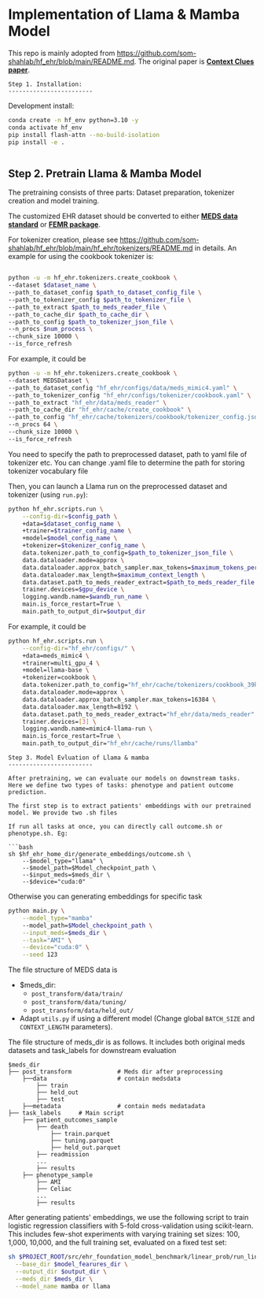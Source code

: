 
# Implementation of Llama & Mamba Model

This repo is mainly adopted from https://github.com/som-shahlab/hf_ehr/blob/main/README.md. The original paper is [**Context Clues paper**](https://arxiv.org/abs/2412.16178). 



```
Step 1. Installation:
------------------------

```

Development install:
```bash
conda create -n hf_env python=3.10 -y
conda activate hf_env
pip install flash-attn --no-build-isolation
pip install -e .



```
Step 2. Pretrain Llama & Mamba Model
------------------------

The pretraining consists of three parts: Dataset preparation, tokenizer creation and model training.

The customized EHR dataset should be converted to either [**MEDS data standard**](https://github.com/Medical-Event-Data-Standard/) or [**FEMR package**](https://github.com/som-shahlab/femr).

For tokenizer creation, please see https://github.com/som-shahlab/hf_ehr/blob/main/hf_ehr/tokenizers/README.md in details. An example for using the cookbook tokenizer is:


```bash

python -u -m hf_ehr.tokenizers.create_cookbook \
--dataset $dataset_name \
--path_to_dataset_config $path_to_dataset_config_file \
--path_to_tokenizer_config $path_to_tokenizer_file \
--path_to_extract $path_to_meds_reader_file \
--path_to_cache_dir $path_to_cache_dir \
--path_to_config $path_to_tokenizer_json_file \
--n_procs $num_process \
--chunk_size 10000 \
--is_force_refresh  
```

For example, it could be

```bash
python -u -m hf_ehr.tokenizers.create_cookbook \
--dataset MEDSDataset \
--path_to_dataset_config "hf_ehr/configs/data/meds_mimic4.yaml" \
--path_to_tokenizer_config "hf_ehr/configs/tokenizer/cookbook.yaml" \
--path_to_extract "hf_ehr/data/meds_reader" \
--path_to_cache_dir "hf_ehr/cache/create_cookbook" \
--path_to_config "hf_ehr/cache/tokenizers/cookbook/tokenizer_config.json" \
--n_procs 64 \
--chunk_size 10000 \
--is_force_refresh
```

You need to specify the path to preprocessed dataset, path to yaml file of tokenizer etc. You can change .yaml file to determine the path for storing tokenizer vocabulary file

Then, you can launch a Llama run on the preprocessed dataset and tokenizer (using `run.py`):
```bash
python hf_ehr.scripts.run \
	--config-dir=$config_path \
    +data=$dataset_config_name \
    +trainer=$trainer_config_name \
    +model=$model_config_name \
    +tokenizer=$tokenizer_config_name \
    data.tokenizer.path_to_config=$path_to_tokenizer_json_file \
    data.dataloader.mode=approx \
    data.dataloader.approx_batch_sampler.max_tokens=$maximum_tokens_per_batch \
    data.dataloader.max_length=$maximum_context_length \
    data.dataset.path_to_meds_reader_extract=$path_to_meds_reader_file \
    trainer.devices=$gpu_device \
    logging.wandb.name=$wandb_run_name \
    main.is_force_restart=True \
    main.path_to_output_dir=$output_dir
```

For example, it could be

```bash
python hf_ehr.scripts.run \
	--config-dir="hf_ehr/configs/" \
    +data=meds_mimic4 \
    +trainer=multi_gpu_4 \
    +model=llama-base \
    +tokenizer=cookbook \
    data.tokenizer.path_to_config="hf_ehr/cache/tokenizers/cookbook_39k/tokenizer_config.json" \
    data.dataloader.mode=approx \
    data.dataloader.approx_batch_sampler.max_tokens=16384 \
    data.dataloader.max_length=8192 \
    data.dataset.path_to_meds_reader_extract="hf_ehr/data/meds_reader" \
    trainer.devices=[3] \
    logging.wandb.name=mimic4-llama-run \
    main.is_force_restart=True \
    main.path_to_output_dir="hf_ehr/cache/runs/llamba"
```


```
Step 3. Model Evluation of Llama & mamba
------------------------

After pretraining, we can evaluate our models on downstream tasks. Here we define two types of tasks: phenotype and patient outcome prediction. 

The first step is to extract patients' embeddings with our pretrained model. We provide two .sh files 

If run all tasks at once, you can directly call outcome.sh or phenotype.sh. Eg:

```bash
sh $hf_ehr_home_dir/generate_embeddings/outcome.sh \
    --$model_type="llama" \
    --$model_path=$Model_checkpoint_path \
    --$input_meds=$meds_dir \
    --$device="cuda:0"
```

Otherwise you can generating embeddings for specific task

```bash
python main.py \
    --model_type="mamba"
    --model_path=$Model_checkpoint_path \
    --input_meds=$meds_dir \
    --task="AMI" \
    --device="cuda:0" \
    --seed 123
```

The  file structure of MEDS data is 
- $meds_dir:
  - `post_transform/data/train/`
  - `post_transform/data/tuning/`
  - `post_transform/data/held_out/`
- Adapt `utils.py` if using a different model (Change global `BATCH_SIZE` and `CONTEXT_LENGTH` parameters).

The file structure of meds_dir is as follows. It includes both original meds datasets and task_labels for downstream evaluation

```
$meds_dir
├── post_transform             # Meds dir after preprocessing    
    ├──data                    # contain medsdata
        ├── train 
        ├── held_out
        ├── test
    ├──metadata                # contain meds medatadata
├── task_labels     # Main script
    ├── patient_outcomes_sample
        ├── death
            ├── train.parquet  
            ├── tuning.parquet
            ├── held_out.parquet 
        ├── readmission
        ...
        ├── results   
    ├── phenotype_sample
        ├── AMI
        ├── Celiac
        ...
        ├── results
```

After generating patients' embeddings, we use the following script to train logistic regression classifiers with 5-fold cross-validation using scikit-learn. This includes few-shot experiments with varying training set sizes: 100, 1,000, 10,000, and the full training set, evaluated on a fixed test set:

```bash
sh $PROJECT_ROOT/src/ehr_foundation_model_benchmark/linear_prob/run_linear_prob_with_few_shots.sh \
  --base_dir $model_fearures_dir \
  --output_dir $output_dir \
  --meds_dir $meds_dir \
  --model_name mamba or llama
```